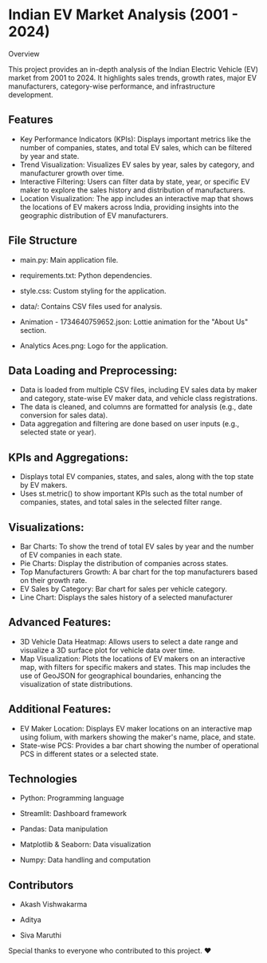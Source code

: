 # Indian EV Market Analysis (2001 - 2024)

Overview

This project provides an in-depth analysis of the Indian Electric Vehicle (EV) market from 2001 to 2024. It highlights sales trends, growth rates, major EV manufacturers, category-wise performance, and infrastructure development.
## Features
- Key Performance Indicators (KPIs): Displays important metrics like the number of companies, states, and total EV sales, which can be filtered by year and state.
- Trend Visualization: Visualizes EV sales by year, sales by category, and manufacturer growth over time.
- Interactive Filtering: Users can filter data by state, year, or specific EV maker to explore the sales history and distribution of manufacturers.
- Location Visualization: The app includes an interactive map that shows the locations of EV makers across India, providing insights into the geographic distribution of EV manufacturers.
## File Structure

- main.py: Main application file.

- requirements.txt: Python dependencies.

- style.css: Custom styling for the application.

- data/: Contains CSV files used for analysis.

- Animation - 1734640759652.json: Lottie animation for the "About Us" section.

- Analytics Aces.png: Logo for the application.
## Data Loading and Preprocessing:
   - Data is loaded from multiple CSV files, including EV sales data by maker and category, state-wise EV maker data, and vehicle class registrations.
   - The data is cleaned, and columns are formatted for analysis (e.g., date conversion for sales data).
   - Data aggregation and filtering are done based on user inputs (e.g., selected state or year).
## KPIs and Aggregations:
- Displays total EV companies, states, and sales, along with the top state by EV makers.
- Uses st.metric() to show important KPIs such as the total number of companies, states, and total sales in the selected filter range.
## Visualizations:

- Bar Charts: To show the trend of total EV sales by year and the number of EV companies in each state.
- Pie Charts: Display the distribution of companies across states.
- Top Manufacturers Growth: A bar chart for the top manufacturers based on their growth rate.
- EV Sales by Category: Bar chart for sales per vehicle category.
- Line Chart: Displays the sales history of a selected manufacturer
## Advanced Features:
- 3D Vehicle Data Heatmap: Allows users to select a date range and visualize a 3D surface plot for vehicle data over time.
- Map Visualization: Plots the locations of EV makers on an interactive map, with filters for specific makers and states. This map includes the use of GeoJSON for geographical boundaries, enhancing the visualization of state distributions.
## Additional Features:
- EV Maker Location: Displays EV maker locations on an interactive map using folium, with markers showing the maker's name, place, and state.
- State-wise PCS: Provides a bar chart showing the number of operational PCS in different states or a selected state.
## Technologies

- Python: Programming language

- Streamlit: Dashboard framework

- Pandas: Data manipulation

- Matplotlib & Seaborn: Data visualization

- Numpy: Data handling and computation
## Contributors

- Akash Vishwakarma

- Aditya

- Siva Maruthi

Special thanks to everyone who contributed to this project. ❤️

